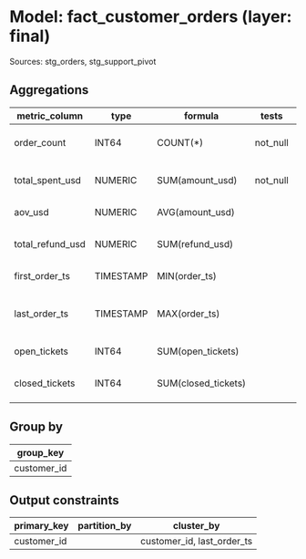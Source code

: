 # Model: fact_customer_orders (layer: final)

Sources: stg_orders, stg_support_pivot

## Aggregations

| metric_column | type | formula | tests | description |
|---------------|------|---------|-------|-------------|
| order_count | INT64 | COUNT(*) | not_null | Total orders per customer |
| total_spent_usd | NUMERIC | SUM(amount_usd) | not_null | Spend normalized to USD |
| aov_usd | NUMERIC | AVG(amount_usd) |  | Average order value |
| total_refund_usd | NUMERIC | SUM(refund_usd) |  | Refunds normalized to USD |
| first_order_ts | TIMESTAMP | MIN(order_ts) |  | First order timestamp |
| last_order_ts | TIMESTAMP | MAX(order_ts) |  | Most recent order timestamp |
| open_tickets | INT64 | SUM(open_tickets) |  | Total open tickets |
| closed_tickets | INT64 | SUM(closed_tickets) |  | Total closed tickets |

## Group by

| group_key |
|-----------|
| customer_id |

## Output constraints

| primary_key | partition_by | cluster_by |
|-------------|--------------|------------|
| customer_id |  | customer_id, last_order_ts |
